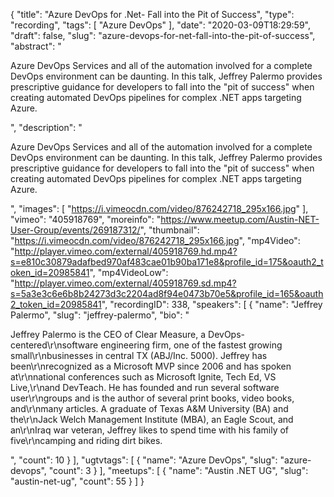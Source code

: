 {
  "title": "Azure DevOps for .Net- Fall into the Pit of Success",
  "type": "recording",
  "tags": [
    "Azure DevOps"
  ],
  "date": "2020-03-09T18:29:59",
  "draft": false,
  "slug": "azure-devops-for-net-fall-into-the-pit-of-success",
  "abstract": "<p>Azure DevOps Services and all of the automation involved for a complete DevOps environment can be daunting. In this talk, Jeffrey Palermo provides prescriptive guidance for developers to fall into the \"pit of success\" when creating automated DevOps pipelines for complex .NET apps targeting Azure.</p>",
  "description": "<p>Azure DevOps Services and all of the automation involved for a complete DevOps environment can be daunting. In this talk, Jeffrey Palermo provides prescriptive guidance for developers to fall into the \"pit of success\" when creating automated DevOps pipelines for complex .NET apps targeting Azure.</p>",
  "images": [
    "https://i.vimeocdn.com/video/876242718_295x166.jpg"
  ],
  "vimeo": "405918769",
  "moreinfo": "https://www.meetup.com/Austin-NET-User-Group/events/269187312/",
  "thumbnail": "https://i.vimeocdn.com/video/876242718_295x166.jpg",
  "mp4Video": "http://player.vimeo.com/external/405918769.hd.mp4?s=e810c30879adafbed970af483cae01b90ba171e8&profile_id=175&oauth2_token_id=20985841",
  "mp4VideoLow": "http://player.vimeo.com/external/405918769.sd.mp4?s=5a3e3c6e6b8b24273d3c2204ad8f94e0473b70e5&profile_id=165&oauth2_token_id=20985841",
  "recordingID": 338,
  "speakers": [
    {
      "name": "Jeffrey Palermo",
      "slug": "jeffrey-palermo",
      "bio": "<p>Jeffrey Palermo is the CEO of Clear Measure, a DevOps-centered\r\nsoftware engineering firm, one of the fastest growing small\r\nbusinesses in central TX (ABJ/Inc. 5000). Jeffrey has been\r\nrecognized as a Microsoft MVP since 2006 and has spoken at\r\nnational conferences such as Microsoft Ignite, Tech Ed, VS Live,\r\nand DevTeach. He has founded and run several software user\r\ngroups and is the author of several print books, video books, and\r\nmany articles. A graduate of Texas A&M University (BA) and the\r\nJack Welch Management Institute (MBA), an Eagle Scout, and an\r\nIraq war veteran, Jeffrey likes to spend time with his family of five\r\ncamping and riding dirt bikes.</p>",
      "count": 10
    }
  ],
  "ugtvtags": [
    {
      "name": "Azure DevOps",
      "slug": "azure-devops",
      "count": 3
    }
  ],
  "meetups": [
    {
      "name": "Austin .NET UG",
      "slug": "austin-net-ug",
      "count": 55
    }
  ]
}